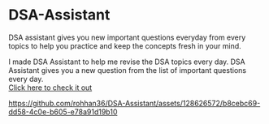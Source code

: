 # DSA-Assistant
DSA assistant gives you new important questions everyday from every topics to help you practice and keep the concepts fresh in your mind.

I made DSA Assistant to help me revise the DSA topics every day. DSA Assistant gives you a new question from the list of important questions every day.  
[Click here to check it out](https://rohhan36.github.io/DSA-Assistant/)

https://github.com/rohhan36/DSA-Assistant/assets/128626572/b8cebc69-dd58-4c0e-b605-e78a91d19b10

